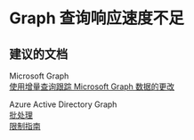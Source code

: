 <properties
    pageTitle="Graph queries are not responsive enough"
    description="Graph 查询响应速度不足"
    service="microsoft.aad"
    resource="Microsoft_AAD_IAM"
    authors="PatAltimore"
    displayOrder=""
    selfHelpType="generic"
    supportTopicIds="32134064"
    resourceTags=""
    productPesIds="14785"
    cloudEnvironments="public"
/>


# <a name="graph-queries-are-not-responsive-enough"></a>Graph 查询响应速度不足

## <a name="recommended-documents"></a>**建议的文档**

Microsoft Graph<br>
[使用增量查询跟踪 Microsoft Graph 数据的更改](https://developer.microsoft.com/graph/docs/concepts/delta_query_overview)

Azure Active Directory Graph<br>
[批处理](https://msdn.microsoft.com/Library/Azure/Ad/Graph/howto/azure-ad-graph-api-batch-processing)<br>
[限制指南](https://msdn.microsoft.com/library/azure/ad/graph/howto/azure-ad-graph-api-throttling)
